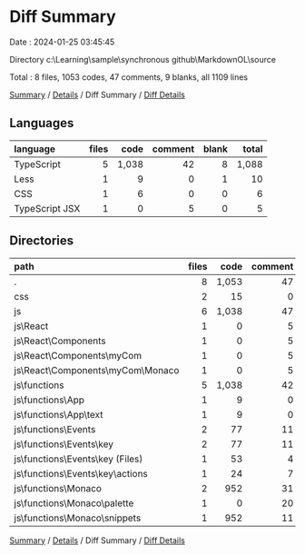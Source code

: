 # Diff Summary

Date : 2024-01-25 03:45:45

Directory c:\\Learning\\sample\\synchronous github\\MarkdownOL\\source

Total : 8 files,  1053 codes, 47 comments, 9 blanks, all 1109 lines

[Summary](results.md) / [Details](details.md) / Diff Summary / [Diff Details](diff-details.md)

## Languages
| language | files | code | comment | blank | total |
| :--- | ---: | ---: | ---: | ---: | ---: |
| TypeScript | 5 | 1,038 | 42 | 8 | 1,088 |
| Less | 1 | 9 | 0 | 1 | 10 |
| CSS | 1 | 6 | 0 | 0 | 6 |
| TypeScript JSX | 1 | 0 | 5 | 0 | 5 |

## Directories
| path | files | code | comment | blank | total |
| :--- | ---: | ---: | ---: | ---: | ---: |
| . | 8 | 1,053 | 47 | 9 | 1,109 |
| css | 2 | 15 | 0 | 1 | 16 |
| js | 6 | 1,038 | 47 | 8 | 1,093 |
| js\\React | 1 | 0 | 5 | 0 | 5 |
| js\\React\\Components | 1 | 0 | 5 | 0 | 5 |
| js\\React\\Components\\myCom | 1 | 0 | 5 | 0 | 5 |
| js\\React\\Components\\myCom\\Monaco | 1 | 0 | 5 | 0 | 5 |
| js\\functions | 5 | 1,038 | 42 | 8 | 1,088 |
| js\\functions\\App | 1 | 9 | 0 | 1 | 10 |
| js\\functions\\App\\text | 1 | 9 | 0 | 1 | 10 |
| js\\functions\\Events | 2 | 77 | 11 | 2 | 90 |
| js\\functions\\Events\\key | 2 | 77 | 11 | 2 | 90 |
| js\\functions\\Events\\key (Files) | 1 | 53 | 4 | 0 | 57 |
| js\\functions\\Events\\key\\actions | 1 | 24 | 7 | 2 | 33 |
| js\\functions\\Monaco | 2 | 952 | 31 | 5 | 988 |
| js\\functions\\Monaco\\palette | 1 | 0 | 20 | 3 | 23 |
| js\\functions\\Monaco\\snippets | 1 | 952 | 11 | 2 | 965 |

[Summary](results.md) / [Details](details.md) / Diff Summary / [Diff Details](diff-details.md)